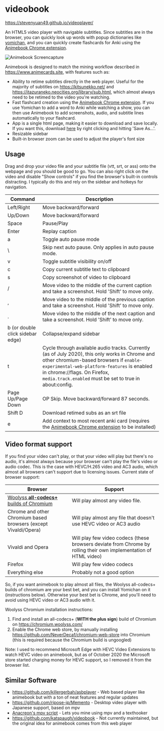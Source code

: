 # videobook
https://stevenyuan49.github.io/videoplayer/

An HTML5 video player with navigable subtitles. Since subtitles are in the browser, you can quickly look up words with popup dictionaries like [yomichan](https://foosoft.net/projects/yomichan/), and you can quickly create flashcards for Anki using the [Animebook Chrome extension](https://chrome.google.com/webstore/detail/animebook-anki-export/ohcbgkombhgcbjcikjlgdmjkpibafppa).

![Animebook Screencapture](screencapture.gif)

Animebook is designed to match the mining workflow described in https://www.animecards.site, with features such as:
- Ability to retime subtitles directly in the web player. Useful for the majority of subtitles on https://kitsunekko.net/ and https://itazuraneko.neocities.org/library/sub.html, which almost always need to be retimed to the video you're watching.
- Fast flashcard creation using the [Animebook Chrome extension](https://chrome.google.com/webstore/detail/animebook-anki-export/ohcbgkombhgcbjcikjlgdmjkpibafppa). If you use Yomichan to add a word to Anki while watching a show, you can then use Animebook to add screenshots, audio, and subtitle lines automatically to your flashcard.
- App is a single html page, making it easier to download and save locally. If you want this, download [here](https://raw.githubusercontent.com/animebook/animebook.github.io/master/index.html) by right clicking and hitting 'Save As...'.
- Resizable sidebar
- Built-in browser zoom can be used to adjust the player's font size

## Usage
Drag and drop your video file and your subtitle file (vtt, srt, or ass) onto the webpage and you should be good to go. You can also right click on the video and disable "Show controls" if you find the browser's built-in controls distracting. I typically do this and rely on the sidebar and hotkeys for navigation.

| Command | Description |
|---|---|
| Left/Right | Move backward/forward |
| Up/Down | Move backward/forward |
| Space | Pause/Play |
| Enter | Replay caption |
| a | Toggle auto pause mode |
| \ | Skip next auto pause. Only applies in auto pause mode. |
| v | Toggle subtitle visibility on/off |
| c | Copy current subtitle text to clipboard |
| s | Copy screenshot of video to clipboard |
| / | Move video to the middle of the current caption and take a screenshot. Hold 'Shift' to move only. |
| , | Move video to the middle of the previous caption and take a screenshot. Hold 'Shift' to move only. |
| . | Move video to the middle of the next caption and take a screenshot. Hold 'Shift' to move only. |
| b (or double click sidebar edge) | Collapse/expand sidebar |
| t | Cycle through available audio tracks. Currently (as of July 2020), this only works in Chrome and other chromium-based browsers if ``enable-experimental-web-platform-features`` is enabled in chrome://flags. On Firefox, ``media.track.enabled`` must be set to true in about:config. |
| Page Up/Page Down | OP Skip. Move backward/forward 87 seconds. |
| Shift D | Download retimed subs as an srt file |
| e | Add context to most recent anki card (requires the [Animebook Chrome extension](https://chrome.google.com/webstore/detail/animebook-anki-export/ohcbgkombhgcbjcikjlgdmjkpibafppa) to be installed) |


## Video format support

If you find your video can't play, or that your video will play but there's no audio, it's almost always because your browser can't play the file's video or audio codec. This is the case with HEVC/H.265 video and AC3 audio, which almost all browsers can't support due to licensing issues. Current state of browser support:

| Browser | Support |
|---|---|
|[Woolyss **all-codecs+** builds of Chromium](https://chromium.woolyss.com/)|Will play almost any video file.|
| Chrome and other Chromium based browsers (except Vivaldi/Opera)|Will play almost any file that doesn't use HEVC video or AC3 audio|
|Vivaldi and Opera|Will play few video codecs (these browsers deviate from Chrome by rolling their own implementation of HTML video)|
|Firefox|Will play few video codecs|
|Everything else|Probably not a good option|

So, if you want animebook to play almost all files, the Woolyss all-codecs+ builds of chromium are your best bet, and you can install Yomichan on it (instructions below). Otherwise your best bet is Chrome, and you'll need to avoid using HEVC video or AC3 audio with it.

Woolyss Chromium installation instructions:
1. Find and install an all-codecs+ (**WITH the plus sign**) build of Chromium on https://chromium.woolyss.com/
1. Enable the Chrome web store, by manually installing https://github.com/NeverDecaf/chromium-web-store into Chromium (this is required because the Chromium build is ungoogled)

Note: I used to recommend Microsoft Edge with HEVC Video Extensions to watch HEVC video on animebook, but as of October 2020 the Microsoft store started
charging money for HEVC support, so I removed it from the browser list.

## Similar Software
- https://github.com/killergerbah/asbplayer - Web based player like animebook but with a ton of neat features and regular updates
- https://github.com/ripose-jp/Memento - Desktop video player with Japanese support, based on mpv
- [Anacreon's mpv script](https://anacreondjt.gitlab.io/docs/mpvscript/) - Lets you mine using mpv and a texthooker
- https://github.com/katspaugh/videobook - Not currently maintained, but the original idea for animebook comes from this web player
